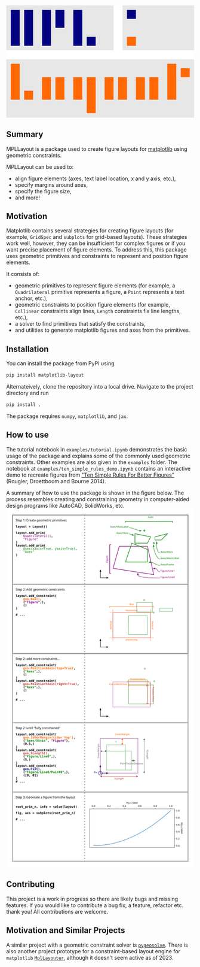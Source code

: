 
![Project logo](logo.svg)

## Summary

MPLLayout is a package used to create figure layouts for [matplotlib](https://matplotlib.org/) using geometric constraints.

MPLLayout can be used to:

* align figure elements (axes, text label location, x and y axis, etc.),
* specify margins around axes,
* specify the figure size,
* and more!

## Motivation

Matplotlib contains several strategies for creating figure layouts (for example, `GridSpec` and `subplots` for grid-based layouts).
These strategies work well, however, they can be insufficient for complex figures or if you want precise placement of figure elements.
To address this, this package uses geometric primitives and constraints to represent and position figure elements.

It consists of:

* geometric primitives to represent figure elements (for example, a `Quadrilateral` primitive represents a figure, a `Point` represents a text anchor, etc.),
* geometric constraints to position figure elements (for example, `Collinear` constraints align lines, `Length` constraints fix line lengths, etc.),
* a solver to find primitives that satisfy the constraints,
* and utilities to generate matplotlib figures and axes from the primitives.

## Installation

You can install the package from PyPI using

```bash
pip install matplotlib-layout
```

Alternateively, clone the repository into a local drive.
Navigate to the project directory and run

```bash
pip install .
```

The package requires `numpy`, `matplotlib`, and `jax`.

## How to use

The tutorial notebook in `examples/tutorial.ipynb` demonstrates the basic usage of the package and explains some of the commonly used geometric constraints.
Other examples are also given in the `examples` folder.
The notebook at `examples/ten_simple_rules_demo.ipynb` contains an interactive demo to recreate figures from ["Ten Simple Rules For Better Figures"](https://journals.plos.org/ploscompbiol/article?id=10.1371/journal.pcbi.1003833) (Rougier, Droettboom and Bourne 2014).

A summary of how to use the package is shown in the figure below.
The process resembles creating and constraining geometry in computer-aided design programs like AutoCAD, SolidWorks, etc.
![Project logo](doc/Summary.svg)

## Contributing

This project is a work in progress so there are likely bugs and missing features.
If you would like to contribute a bug fix, a feature, refactor etc. thank you!
All contributions are welcome.

## Motivation and Similar Projects

A similar project with a geometric constraint solver is [`pygeosolve`](https://github.com/SeanDS/pygeosolve).
There is also another project prototype for a constraint-based layout engine for `matplotlib` [`MplLayouter`](https://github.com/Tillsten/MplLayouter), although it doesn't seem active as of 2023.
